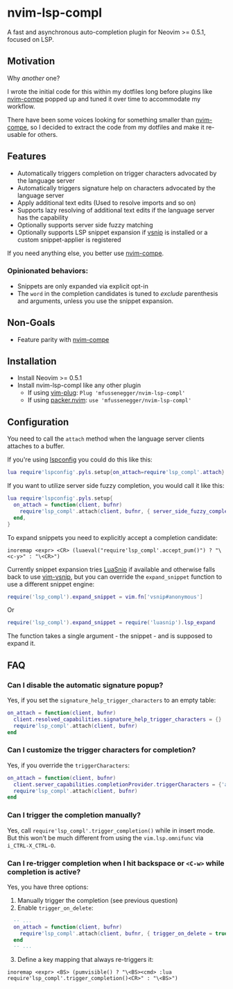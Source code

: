 # nvim-lsp-compl

A fast and asynchronous auto-completion plugin for Neovim >= 0.5.1, focused on LSP.


## Motivation

Why *another* one?

I wrote the initial code for this within my dotfiles long before plugins like [nvim-compe][1] popped up and tuned it over time to accommodate my workflow.

There have been some voices looking for something smaller than [nvim-compe][1], so I decided to extract the code from my dotfiles and make it re-usable for others.


## Features

- Automatically triggers completion on trigger characters advocated by the language server
- Automatically triggers signature help on characters advocated by the language server
- Apply additional text edits (Used to resolve imports and so on)
- Supports lazy resolving of additional text edits if the language server has the capability
- Optionally supports server side fuzzy matching
- Optionally supports LSP snippet expansion if [vsnip][vsnip] is installed or a custom snippet-applier is registered

If you need anything else, you better use [nvim-compe][1].


### Opinionated behaviors:

- Snippets are only expanded via explicit opt-in
- The `word` in the completion candidates is tuned to *exclude* parenthesis and arguments, unless you use the snippet expansion.


## Non-Goals

- Feature parity with [nvim-compe][1]


## Installation

- Install Neovim >= 0.5.1
- Install nvim-lsp-compl like any other plugin
  - If using [vim-plug][2]: `Plug 'mfussenegger/nvim-lsp-compl'`
  - If using [packer.nvim][3]: `use 'mfussenegger/nvim-lsp-compl'`


## Configuration

You need to call the `attach` method when the language server clients attaches to a buffer.

If you're using [lspconfig][4] you could do this like this:


```lua
lua require'lspconfig'.pyls.setup{on_attach=require'lsp_compl'.attach}
```

If you want to utilize server side fuzzy completion, you would call it like this:

```lua
lua require'lspconfig'.pyls.setup{
  on_attach = function(client, bufnr)
    require'lsp_compl'.attach(client, bufnr, { server_side_fuzzy_completion = true })
  end,
}
```

To expand snippets you need to explicitly accept a completion candidate:

```vimL
inoremap <expr> <CR> (luaeval("require'lsp_compl'.accept_pum()") ? "\<c-y>" : "\<CR>")
```

Currently snippet expansion tries [LuaSnip][luasnip] if available and otherwise falls back to use [vim-vsnip][vsnip], but you can override the `expand_snippet` function to use a different snippet engine:


```lua
require('lsp_compl').expand_snippet = vim.fn['vsnip#anonymous']
```

Or

```lua
require('lsp_compl').expand_snippet = require('luasnip').lsp_expand
```


The function takes a single argument - the snippet - and is supposed to expand it.


## FAQ

### Can I disable the automatic signature popup?

Yes, if you set the `signature_help_trigger_characters` to an empty table:


```lua
on_attach = function(client, bufnr)
  client.resolved_capabilities.signature_help_trigger_characters = {}
  require'lsp_compl'.attach(client, bufnr)
end
```


### Can I customize the trigger characters for completion?

Yes, if you override the `triggerCharacters`:


```lua
on_attach = function(client, bufnr)
  client.server_capabilities.completionProvider.triggerCharacters = {'a', 'e', 'i', 'o', 'u'}
  require'lsp_compl'.attach(client, bufnr)
end
```


### Can I trigger the completion manually?

Yes, call `require'lsp_compl'.trigger_completion()` while in insert mode.
But this won't be much different from using the `vim.lsp.omnifunc` via `i_CTRL-X_CTRL-O`.


### Can I re-trigger completion when I hit backspace or `<C-w>` while completion is active?

Yes, you have three options:

1. Manually trigger the completion (see previous question)
2. Enable `trigger_on_delete`:

```lua
  -- ...
  on_attach = function(client, bufnr)
    require'lsp_compl'.attach(client, bufnr, { trigger_on_delete = true })
  end
  -- ...
```

3. Define a key mapping that always re-triggers it:

```vimL
inoremap <expr> <BS> (pumvisible() ? "\<BS><cmd> :lua require'lsp_compl'.trigger_completion()<CR>" : "\<BS>")
```


[1]: https://github.com/hrsh7th/nvim-compe
[2]: https://github.com/junegunn/vim-plug
[3]: https://github.com/wbthomason/packer.nvim
[4]: https://github.com/neovim/nvim-lspconfig
[vsnip]: https://github.com/hrsh7th/vim-vsnip
[luasnip]: https://github.com/L3MON4D3/LuaSnip
